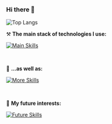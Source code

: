 ### Hi there 👋

<!-- <h1 align="center"><img src="https://readme-typing-svg.demolab.com?font=JetBrains+Mono&duration=3000&pause=1500&color=FFFFFF&center=true&multiline=true&repeat=false&random=false&width=600&height=60&lines=Welcome+to+my+page!"></h1> -->

![Top Langs](https://github-readme-stats.vercel.app/api/top-langs/?username=MarosLodnipeguh&layout=compact&theme=dracula)

<!-- [![wakatime](https://wakatime.com/badge/user/4f811e22-c490-4066-9472-d461c29185de.svg)](https://wakatime.com/@4f811e22-c490-4066-9472-d461c29185de) -->


⚒ **The main stack of technologies I use:**

[![Main Skills](https://skillicons.dev/icons?i=java,cs,dotnet,py)](https://skillicons.dev)

<br />

🔀 **...as well as:**

[![More Skills](https://skillicons.dev/icons?i=git,postman,html,css,idea,rider,ps)](https://skillicons.dev)

<!-- [![Skills2](https://skillicons.dev/icons?i=git)](https://skillicons.dev)
    <img src='img/icons/SQL.svg' title='SQL' alt='SQL' width='50'>&nbsp;&nbsp;
[![Skills3](https://skillicons.dev/icons?i=postman)](https://skillicons.dev)
    <img src='img/icons/Swagger.svg' title='Swagger' alt='Swagger' width='50'>&nbsp;&nbsp;
[![Skills4](https://skillicons.dev/icons?i=html,css,idea,rider,ps)](https://skillicons.dev) -->

<!-- - ENTITY FRAMEWORK
- mssql
- oracle db
- t-sql, pl/sql
- swagger
- rest api
- java ee
- json
- ahk
- docker?
- java fx -->

<br />

🔬 **My future interests:**

[![Future Skills](https://skillicons.dev/icons?i=spring,kotlin,react)](https://skillicons.dev)
<!-- dart,flutter -->
<br />


<!-- <div>
    <img style="height: 25px;" src="https://komarev.com/ghpvc/?username=MarosLodnipeguh&label=Profile%20views&color=41B883&style=flat" />
</div> -->

<!--
<a href="https://github.com/anuraghazraub-readme-stats">
  <img height=200 align="center" src="https://github-readme-stats.vercel.app/api/top-langs/?username=MarosLodnipeguh&layout=donut" />
</a>
<a href="https://wakatime.com/@4f811e22-c490-4066-9472-d461c29185de">
  <img align="center" src="https://wakatime.com/badge/user/4f811e22-c490-4066-9472-d461c29185de.svg" />
</a>


**MarosLodnipeguh/MarosLodnipeguh** is a ✨ _special_ ✨ repository because its `README.md` (this file) appears on your GitHub profile.

Here are some ideas to get you started:

- 🔭 I’m currently working on ...
- 🌱 I’m currently learning ...
- 👯 I’m looking to collaborate on ...
- 🤔 I’m looking for help with ...
- 💬 Ask me about ...
- 📫 How to reach me: ...
- 😄 Pronouns: ...
- ⚡ Fun fact: ...
-->
